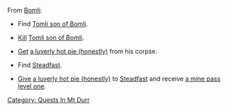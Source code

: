 From [Bomli](Bomli "wikilink"):

-   Find [Tomli son of Bomli](Tomli_Son_Of_Bomli "wikilink").

<!-- -->

-   [Kill](Kill "wikilink") [Tomli son of
    Bomli](Tomli_Son_Of_Bomli "wikilink").

<!-- -->

-   [Get](Get "wikilink") [a luverly hot pie
    (honestly)](Luverly_Hot_Pie "wikilink") from his corpse.

<!-- -->

-   Find [Steadfast](Steadfast_(mob) "wikilink").

<!-- -->

-   [Give](Give "wikilink") [a luverly hot pie
    (honestly)](Luverly_Hot_Pie "wikilink") to
    [Steadfast](Steadfast_(mob) "wikilink") and receive [a mine pass
    level one](Mine_Pass_Level_One "wikilink").

[Category: Quests In Mt Durr](Category:_Quests_In_Mt_Durr "wikilink")
